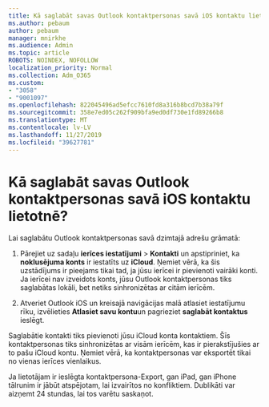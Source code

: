 ```yaml
---
title: Kā saglabāt savas Outlook kontaktpersonas savā iOS kontaktu lietotnē?
ms.author: pebaum
author: pebaum
manager: mnirkhe
ms.audience: Admin
ms.topic: article
ROBOTS: NOINDEX, NOFOLLOW
localization_priority: Normal
ms.collection: Adm_O365
ms.custom:
- "3058"
- "9001097"
ms.openlocfilehash: 822045496ad5efcc7610fd8a316b8bcd7b38a79f
ms.sourcegitcommit: 358e7ed05c262f909bfa9ed0df730e1fd89266b8
ms.translationtype: MT
ms.contentlocale: lv-LV
ms.lasthandoff: 11/27/2019
ms.locfileid: "39627781"
---
```

# <a name="how-do-i-save-my-outlook-contacts-to-my-ios-contacts-app"></a>Kā saglabāt savas Outlook kontaktpersonas savā iOS kontaktu lietotnē?

Lai saglabātu Outlook kontaktpersonas savā dzimtajā adrešu grāmatā:
 
1. Pārejiet uz sadaļu **ierīces iestatījumi** > **Kontakti** un apstipriniet, ka **noklusējuma konts** ir iestatīts uz **iCloud**. Ņemiet vērā, ka šis uzstādījums ir pieejams tikai tad, ja jūsu ierīcei ir pievienoti vairāki konti. Ja ierīcei nav izveidots konts, jūsu Outlook kontaktpersonas tiks saglabātas lokāli, bet netiks sinhronizētas ar citām ierīcēm.
 
2. Atveriet Outlook iOS un kreisajā navigācijas malā atlasiet iestatījumu rīku, izvēlieties **Atlasiet savu kontu**un pagrieziet **saglabāt kontaktus** ieslēgt.
 
Saglabātie kontakti tiks pievienoti jūsu iCloud konta kontaktiem. Šīs kontaktpersonas tiks sinhronizētas ar visām ierīcēm, kas ir pierakstījušies ar to pašu iCloud kontu. Ņemiet vērā, ka kontaktpersonas var eksportēt tikai no vienas ierīces vienlaikus.
 
Ja lietotājam ir ieslēgta kontaktpersona-Export, gan iPad, gan iPhone tālrunim ir jābūt atspējotam, lai izvairītos no konfliktiem. Dublikāti var aizņemt 24 stundas, lai tos varētu saskaņot.